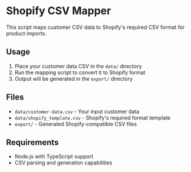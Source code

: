 # Shopify CSV Mapper

This script maps customer CSV data to Shopify's required CSV format for product imports.

## Usage

1. Place your customer data CSV in the `data/` directory
2. Run the mapping script to convert it to Shopify format
3. Output will be generated in the `export/` directory

## Files

- `data/customer-data.csv` - Your input customer data
- `data/shopify_template.csv` - Shopify's required format template  
- `export/` - Generated Shopify-compatible CSV files

## Requirements

- Node.js with TypeScript support
- CSV parsing and generation capabilities
